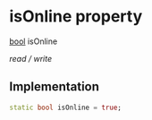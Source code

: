 


# isOnline property






[bool](https://api.flutter.dev/flutter/dart-core/bool-class.html) isOnline
  
_read / write_






## Implementation

```dart
static bool isOnline = true;


```







